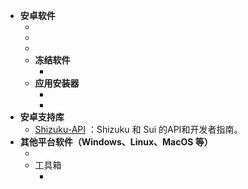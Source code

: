 <!-- # Awesome ADB | 令人惊叹的 ADB -->

* **安卓软件**
  * <ToolInfo name="Shizuku" />
  * <ToolInfo name="WADB" />
  * <ToolInfo name="App Ops" :badges="['需要 Shizuku']" />
  * **冻结软件**
    * <ToolInfo name="雹" />
  * **应用安装器**
    * <ToolInfo name="InstallerX" :badges="['需要 Shizuku']" />
    * <ToolInfo name="SAI" :badges="['需要 Shizuku']" />
* **安卓支持库**
  * [Shizuku-API](https://github.com/RikkaApps/Shizuku-API) <Badge type="tip" text="开源：MIT" />：Shizuku 和 Sui 的API和开发者指南。
* **其他平台软件（Windows、Linux、MacOS 等）**
  * <ToolInfo name="Platform-Tools" />
  * 工具箱
    * <ToolInfo name="搞基工具箱-PC" />
